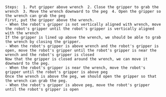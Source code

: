 
    Steps:  1. Put gripper above wrench  2. Close the gripper to grab the wrench  3. Move the wrench downward to the peg  4. Open the gripper so the wrench can grab the peg
    First, put the gripper above the wrench.
    - When the robot's gripper is not vertically aligned with wrench, move the robot's gripper until the robot's gripper is vertically aligned with the wrench
    If the gripper is lined up above the wrench, we should be able to grab the wrench by closing the gripper.
    - When the robot's gripper is above wrench and the robot's gripper is open, move the robot's gripper until the robot's gripper is near the wrench and the robot's gripper is closed
    Now that the gripper is closed around the wrench, we can move it downward to the peg.
    - When the robot's gripper is near the wrench, move the robot's gripper until the robot's gripper is above peg
    Once the wrench is above the peg, we should open the gripper so that the wrench can grab the peg.
    - When the robot's gripper is above peg, move the robot's gripper until the robot's gripper is open
